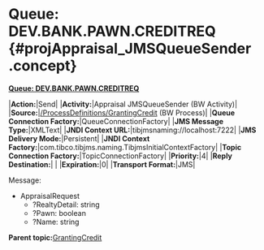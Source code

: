 # Queue: DEV.BANK.PAWN.CREDITREQ {#projAppraisal_JMSQueueSender .concept}

**[Queue: DEV.BANK.PAWN.CREDITREQ](../msgs/dest_Id116.md)**

|**Action:**|Send|
|**Activity:**|Appraisal JMSQueueSender \(BW Activity\)|
|**Source:**|[/ProcessDefinitions/GrantingCredit](../../../projects/GrantingCredit/ProcessDefinitions/GrantingCredit.process.md) \(BW Process\)|
|**Queue Connection Factory:**|QueueConnectionFactory|
|**JMS Message Type:**|XMLText|
|**JNDI Context URL:**|tibjmsnaming://localhost:7222|
|**JMS Delivery Mode:**|Persistent|
|**JNDI Context Factory:**|com.tibco.tibjms.naming.TibjmsInitialContextFactory|
|**Topic Connection Factory:**|TopicConnectionFactory|
|**Priority:**|4|
|**Reply Destination:**| |
|**Expiration:**|0|
|**Transport Format:**|JMS|

Message:

-   AppraisalRequest
    -   ?RealtyDetail: string
    -   ?Pawn: boolean
    -   ?Name: string

**Parent topic:**[GrantingCredit](../../../../../../modules/demo_Enterprise/dita/crossref/dest/projs/GrantingCredit.md)

